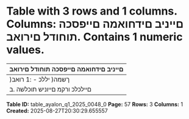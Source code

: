 # Table with 3 rows and 1 columns. Columns: םייניב םידחואמה םייפסכה תוחודל םירואב. Contains 1 numeric values.

| םייניב םידחואמה םייפסכה תוחודל םירואב |
|---|
| )ךשמה( יללכ - :1 רואב |
| םיילכלכ ורקמ םייוניש תוכלשה .ב |

**Table ID:** table_ayalon_q1_2025_0048_0
**Page:** 57
**Rows:** 3
**Columns:** 1
**Created:** 2025-08-27T20:30:29.655557
